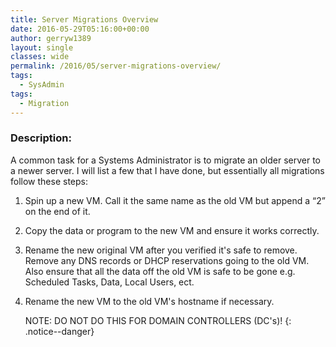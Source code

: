 ```yaml
---
title: Server Migrations Overview
date: 2016-05-29T05:16:00+00:00
author: gerryw1389
layout: single
classes: wide
permalink: /2016/05/server-migrations-overview/
tags:
  - SysAdmin
tags:
  - Migration
---
```

<!--more-->

### Description:

A common task for a Systems Administrator is to migrate an older server to a newer server. I will list a few that I have done, but essentially all migrations follow these steps:

1. Spin up a new VM. Call it the same name as the old VM but append a &#8220;2&#8221; on the end of it.

2. Copy the data or program to the new VM and ensure it works correctly.

3. Rename the new original VM after you verified it's safe to remove. Remove any DNS records or DHCP reservations going to the old VM. Also ensure that all the data off the old VM is safe to be gone e.g. Scheduled Tasks, Data, Local Users, ect.

4. Rename the new VM to the old VM's hostname if necessary. 
   
   NOTE: DO NOT DO THIS FOR DOMAIN CONTROLLERS (DC's)!
   {: .notice--danger}
